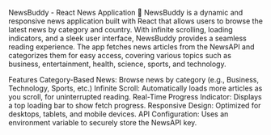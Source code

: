 NewsBuddy - React News Application 📰
NewsBuddy is a dynamic and responsive news application built with React that allows users to browse the latest news by category and country. With infinite scrolling, loading indicators, and a sleek user interface, NewsBuddy provides a seamless reading experience. The app fetches news articles from the NewsAPI and categorizes them for easy access, covering various topics such as business, entertainment, health, science, sports, and technology.

Features
Category-Based News: Browse news by category (e.g., Business, Technology, Sports, etc.)
Infinite Scroll: Automatically loads more articles as you scroll, for uninterrupted reading.
Real-Time Progress Indicator: Displays a top loading bar to show fetch progress.
Responsive Design: Optimized for desktops, tablets, and mobile devices.
API Configuration: Uses an environment variable to securely store the NewsAPI key.
